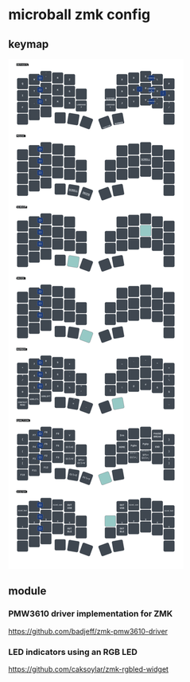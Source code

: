 # microball zmk config
## keymap
<img src="keymap-drawer/microball.svg" >

## module

### PMW3610 driver implementation for ZMK
https://github.com/badjeff/zmk-pmw3610-driver

### LED indicators using an RGB LED
https://github.com/caksoylar/zmk-rgbled-widget



